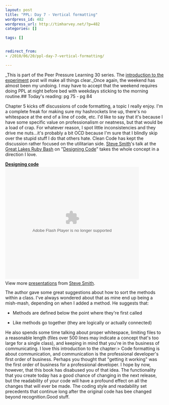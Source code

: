 ```yaml
--- 
layout: post
title: "PPL: Day 7 - Vertical formatting"
wordpress_id: 482
wordpress_url: http://timharvey.net/?p=482
categories: []

tags: []


redirect_from:
- /2010/06/20/ppl-day-7-vertical-formatting/

---
```

_This is part of the Peer Pressure Learning 30 series. The [introduction to the experiment](http://timharvey.net/2010/06/11/peer-pressure-learning-experiment/) post will make all things clear._Once again, the weekend has almost been my undoing. I may have to accept that the weekend requires doing PPL at night before bed with weekdays sticking to the morning routine.## Today's reading: pg 75 - pg 84

Chapter 5 kicks off discussions of code formatting, a topic I really enjoy. I'm a complete freak for making sure my hashrockets line up, there's no whitespace at the end of a line of code, etc. I'd like to say that it's because I have some specific value on professionalism or neatness, but that would be a load of crap. For whatever reason, I spot little inconsistencies and they drive me nuts...it's probably a bit OCD because I'm sure that I blindly skip over the stupid stuff I do that others hate. Clean Code has kept the discussion rather focused on the utilitarian side. [Steve Smith](http://twitter.com/orderedlist)'s talk at the [Great Lakes Ruby Bash](http://greatlakesrubybash.com/) on "[Designing Code](http://www.slideshare.net/orderedlist/designing-code)" takes the whole concept in a direction I love.<div style="width:425px" id="__ss_3758673">**[Designing code](http://www.slideshare.net/orderedlist/designing-code "Designing code")**<object id="__sse3758673" width="425" height="355"><param name="movie" value="http://static.slidesharecdn.com/swf/ssplayer2.swf?doc=designingcode-100417085231-phpapp01&stripped_title=designing-code" /><param name="allowFullScreen" value="true" /><param name="allowScriptAccess" value="always" /><embed name="__sse3758673" src="http://static.slidesharecdn.com/swf/ssplayer2.swf?doc=designingcode-100417085231-phpapp01&stripped_title=designing-code" type="application/x-shockwave-flash" allowscriptaccess="always" allowfullscreen="true" width="425" height="355"></embed></object><div style="padding:5px 0 12px">View more [presentations](http://www.slideshare.net/) from [Steve Smith](http://www.slideshare.net/orderedlist).</div></div>The author gave some great suggestions about how to sort the methods within a class. I've always wondered about that as mine end up being a mish-mash, depending on when I added a method. He suggests that:

- Methods are defined below the point where they're first called

- Like methods go together (they are logically or actually connected)

He also spends some time talking about proper whitespace, limiting files to a reasonable length (files over 500 lines may indicate a concept that's too large for a single class), and keeping in mind that you're in the business of communicating. I love this introduction to the chapter:> Code formatting is about communication, and communication is the professional developer's first order of business. Perhaps you thought that "getting it working" was the first order of business for a professional developer. I hope by now, however, that this book has disabused you of that idea. The functionality that you create today has a good chance of changing in the next release, but the readability of your code will have a profound effect on all the changes that will ever be made. The coding style and readability set precedents that continue long after the original code has bee changed beyond recognition.Good stuff.
